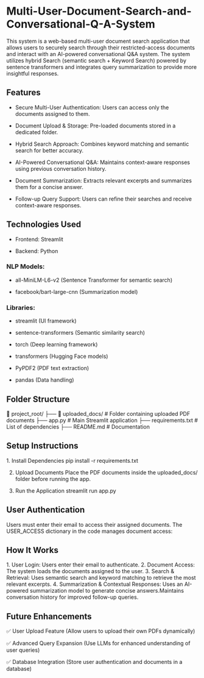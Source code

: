 # **Multi-User-Document-Search-and-Conversational-Q-A-System**
This system is a web-based multi-user document search application that allows users to securely search through their restricted-access documents and interact with an AI-powered conversational Q&A system. The system utilizes hybrid Search (semantic search + Keyword Search) powered by sentence transformers and integrates query summarization to provide more insightful responses.

## **Features**

* Secure Multi-User Authentication: Users can access only the documents assigned to them.

* Document Upload & Storage: Pre-loaded documents stored in a dedicated folder.

* Hybrid Search Approach: Combines keyword matching and semantic search for better accuracy.

* AI-Powered Conversational Q&A: Maintains context-aware responses using previous conversation history.

* Document Summarization: Extracts relevant excerpts and summarizes them for a concise answer.

* Follow-up Query Support: Users can refine their searches and receive context-aware responses.

## **Technologies Used**

+ Frontend: Streamlit

+ Backend: Python

###  NLP Models:

- all-MiniLM-L6-v2 (Sentence Transformer for semantic search)

- facebook/bart-large-cnn (Summarization model)


### Libraries:

* streamlit (UI framework)

* sentence-transformers (Semantic similarity search)

* torch (Deep learning framework)

* transformers (Hugging Face models)

* PyPDF2 (PDF text extraction)

* pandas (Data handling)

## **Folder Structure**

📂 project_root/
 ├── 📂 uploaded_docs/      # Folder containing uploaded PDF documents
 ├── app.py                # Main Streamlit application
 ├── requirements.txt      # List of dependencies
 ├── README.md             # Documentation
 

## **Setup Instructions**

1️. Install Dependencies
pip install -r requirements.txt

2. Upload Documents
Place the PDF documents inside the uploaded_docs/ folder before running the app.

3. Run the Application
streamlit run app.py

## **User Authentication**

Users must enter their email to access their assigned documents. The USER_ACCESS dictionary in the code manages document access:

## **How It Works**

1️. User Login: Users enter their email to authenticate.
2️. Document Access: The system loads the documents assigned to the user.
3️. Search & Retrieval: Uses semantic search and keyword matching to retrieve the most relevant excerpts.
4️. Summarization & Contextual Responses: Uses an AI-powered summarization model to generate concise answers.Maintains conversation history for improved follow-up queries.

## **Future Enhancements**

✅ User Upload Feature (Allow users to upload their own PDFs dynamically)

✅ Advanced Query Expansion (Use LLMs for enhanced understanding of user queries)

✅ Database Integration (Store user authentication and documents in a database)
 

